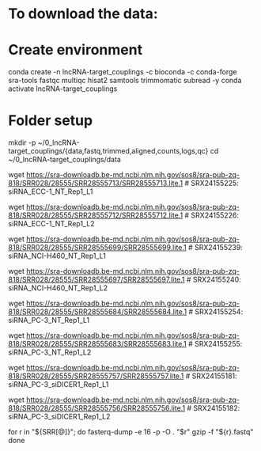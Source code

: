 # To download the data:

# Create environment
conda create -n lncRNA-target_couplings -c bioconda -c conda-forge \
  sra-tools fastqc multiqc hisat2 samtools trimmomatic subread -y
conda activate lncRNA-target_couplings

# Folder setup
mkdir -p ~/0_lncRNA-target_couplings/{data,fastq,trimmed,aligned,counts,logs,qc}
cd ~/0_lncRNA-target_couplings/data

wget https://sra-downloadb.be-md.ncbi.nlm.nih.gov/sos8/sra-pub-zq-818/SRR028/28555/SRR28555713/SRR28555713.lite.1 # SRX24155225: siRNA_ECC-1_NT_Rep1_L1

wget https://sra-downloadb.be-md.ncbi.nlm.nih.gov/sos8/sra-pub-zq-818/SRR028/28555/SRR28555712/SRR28555712.lite.1 # SRX24155226: siRNA_ECC-1_NT_Rep1_L2

wget https://sra-downloadb.be-md.ncbi.nlm.nih.gov/sos8/sra-pub-zq-818/SRR028/28555/SRR28555699/SRR28555699.lite.1 # SRX24155239: siRNA_NCI-H460_NT_Rep1_L1

wget https://sra-downloadb.be-md.ncbi.nlm.nih.gov/sos8/sra-pub-zq-818/SRR028/28555/SRR28555697/SRR28555697.lite.1 # SRX24155240: siRNA_NCI-H460_NT_Rep1_L2

wget https://sra-downloadb.be-md.ncbi.nlm.nih.gov/sos8/sra-pub-zq-818/SRR028/28555/SRR28555684/SRR28555684.lite.1 # SRX24155254: siRNA_PC-3_NT_Rep1_L1

wget https://sra-downloadb.be-md.ncbi.nlm.nih.gov/sos8/sra-pub-zq-818/SRR028/28555/SRR28555683/SRR28555683.lite.1 # SRX24155255: siRNA_PC-3_NT_Rep1_L2

wget https://sra-downloadb.be-md.ncbi.nlm.nih.gov/sos8/sra-pub-zq-818/SRR028/28555/SRR28555757/SRR28555757.lite.1 # SRX24155181: siRNA_PC-3_siDICER1_Rep1_L1

wget https://sra-downloadb.be-md.ncbi.nlm.nih.gov/sos8/sra-pub-zq-818/SRR028/28555/SRR28555756/SRR28555756.lite.1 # SRX24155182: siRNA_PC-3_siDICER1_Rep1_L2

for r in "${SRR[@]}"; do
  fasterq-dump -e 16 -p -O . "$r"
  gzip -f "${r}.fastq"
done

